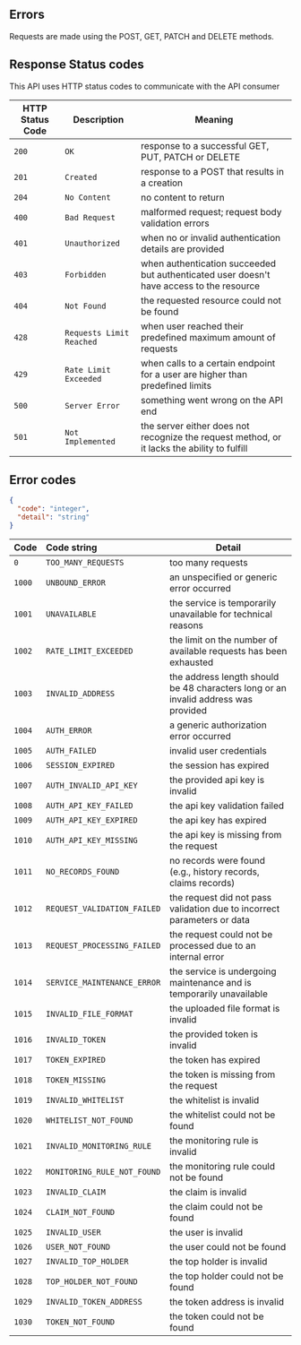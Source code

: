 ## Errors

Requests are made using the POST, GET, PATCH and DELETE methods.

## Response Status codes

This API uses HTTP status codes to communicate with the API consumer

| HTTP Status Code | Description              | Meaning                                                                                     |
|------------------|--------------------------|---------------------------------------------------------------------------------------------|
| `200`            | `OK`                     | response to a successful GET, PUT, PATCH or DELETE                                          | 
| `201`            | `Created`                | response to a POST that results in a creation                                               | 
| `204`            | `No Content`             | no content to return                                                                        |
| `400`            | `Bad Request`            | malformed request; request body validation errors                                           | 
| `401`            | `Unauthorized`           | when no or invalid authentication details are provided                                      |                             
| `403`            | `Forbidden`              | when authentication succeeded but authenticated user doesn't have access to the resource    | 
| `404`            | `Not Found`              | the requested resource could not be found                                                  |
| `428`            | `Requests Limit Reached` | when user reached their predefined maximum amount of requests                               | 
| `429`            | `Rate Limit Exceeded`    | when calls to a certain endpoint for a user are higher than predefined limits               | 
| `500`            | `Server Error`           | something went wrong on the API end                                                         | 
| `501`            | `Not Implemented`        | the server either does not recognize the request method, or it lacks the ability to fulfill | 



## Error codes

```json
{
  "code": "integer",
  "detail": "string"
}
```

| Code   | Code string                 | Detail                                                                                                        | 
|--------|:----------------------------|---------------------------------------------------------------------------------------------------------------|
| `0`    | `TOO_MANY_REQUESTS`        | too many requests                                                                                             |
| `1000` | `UNBOUND_ERROR`             | an unspecified or generic error occurred                                                                      |
| `1001` | `UNAVAILABLE`               | the service is temporarily unavailable for technical reasons                                                  |
| `1002` | `RATE_LIMIT_EXCEEDED`       | the limit on the number of available requests has been exhausted                                              | 
| `1003` | `INVALID_ADDRESS`           | the address length should be 48 characters long or an invalid address was provided                            |
| `1004` | `AUTH_ERROR`                | a generic authorization error occurred                                                                        |
| `1005` | `AUTH_FAILED`               | invalid user credentials                                                                                      |
| `1006` | `SESSION_EXPIRED`           | the session has expired                                                                                       |
| `1007` | `AUTH_INVALID_API_KEY`      | the provided api key is invalid                                                                               |
| `1008` | `AUTH_API_KEY_FAILED`       | the api key validation failed                                                                                 |
| `1009` | `AUTH_API_KEY_EXPIRED`      | the api key has expired                                                                                       |
| `1010` | `AUTH_API_KEY_MISSING`      | the api key is missing from the request                                                                       |
| `1011` | `NO_RECORDS_FOUND`          | no records were found (e.g., history records, claims records)                                                 |
| `1012` | `REQUEST_VALIDATION_FAILED` | the request did not pass validation due to incorrect parameters or data                                       |
| `1013` | `REQUEST_PROCESSING_FAILED` | the request could not be processed due to an internal error                                                   |
| `1014` | `SERVICE_MAINTENANCE_ERROR` | the service is undergoing maintenance and is temporarily unavailable                                          |
| `1015` | `INVALID_FILE_FORMAT`       | the uploaded file format is invalid                                                                           |
| `1016` | `INVALID_TOKEN`             | the provided token is invalid                                                                                |
| `1017` | `TOKEN_EXPIRED`             | the token has expired                                                                                         |
| `1018` | `TOKEN_MISSING`             | the token is missing from the request                                                                         |
| `1019` | `INVALID_WHITELIST`         | the whitelist is invalid                                                                                     |
| `1020` | `WHITELIST_NOT_FOUND`       | the whitelist could not be found                                                                              |
| `1021` | `INVALID_MONITORING_RULE`   | the monitoring rule is invalid                                                                               |
| `1022` | `MONITORING_RULE_NOT_FOUND` | the monitoring rule could not be found                                                                        |
| `1023` | `INVALID_CLAIM`             | the claim is invalid                                                                                           |
| `1024` | `CLAIM_NOT_FOUND`           | the claim could not be found                                                                                  |
| `1025` | `INVALID_USER`              | the user is invalid                                                                                           |
| `1026` | `USER_NOT_FOUND`            | the user could not be found                                                                                   |
| `1027` | `INVALID_TOP_HOLDER`        | the top holder is invalid                                                                                     |
| `1028` | `TOP_HOLDER_NOT_FOUND`      | the top holder could not be found                                                                              |
| `1029` | `INVALID_TOKEN_ADDRESS`     | the token address is invalid                                                                                 |
| `1030` | `TOKEN_NOT_FOUND`           | the token could not be found                                                                                  |



